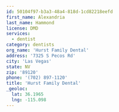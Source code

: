 ```yaml
---
id: 50104f97-b3a3-48a4-818d-1cd82218eefd
first_name: Alexandria
last_name: Hammond
license: DMD
services:
  - dentist
category: dentists
org_name: 'Hurst Family Dental'
address: '7325 S Pecos Rd'
city: 'Las Vegas'
state: NV
zip: '89120'
phone: '(702) 897-1120'
title: 'Hurst Family Dental'
_geoloc:
  lat: 36.1965
  lng: -115.098
---
```

